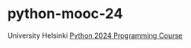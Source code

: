 # python-mooc-24

University Helsinki [Python 2024 Programming Course](https://programming-24.mooc.fi/)
